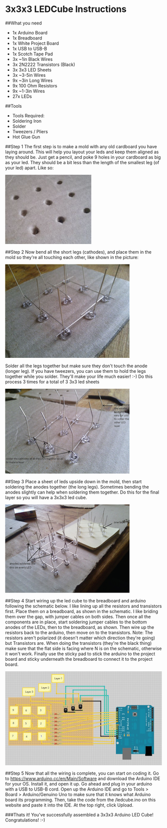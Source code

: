 # 3x3x3 LEDCube Instructions

##What you need
- 1x Arduino Board
- 1x Breadboard
- 1x White Project Board
- 1x USB to USB-B
- 1x Scotch Tape Pad
- 3x ~1in Black Wires
- 3x 2N2222 Transistors (Black)
- 3x 3x3 LED Sheets
- 3x ~3-5in Wires
- 9x ~3in Long Wires
- 9x 100 Ohm Resistors
- 9x ~1-3in Wires
- 27x LEDs

##Tools
- Tools Required:
- Soldering Iron
- Solder
- Tweezers / Pliers
- Hot Glue Gun

##Step 1
The first step is to make a mold with any old cardboard you have laying around. This will help you layout your leds and keep them aligned as they should be. Just get a pencil, and poke 9 holes in your cardboard as big as your led. They should be a bit less than the length of the smallest leg (of your led) apart. Like so:

![img1](/images/img1.png "")

##Step 2
Now bend all the short legs (cathodes), and place them in the mold so they're all touching each other, like shown in the picture:

![img2](/images/img2.png "")

Solder all the legs together but make sure they don't touch the anode (longer leg). If you have tweezers, you can use them to hold the legs together while you solder. They'll make your life much easier! :-)
Do this process 3 times for a total of 3 3x3 led sheets

![img3](/images/img3.png "")

##Step 3
Place a sheet of leds upside down in the mold, then start soldering the anodes together (the long legs). Sometimes bending the anodes slightly can help when soldering them together. Do this for the final layer so you will have a 3x3x3 led cube.

![img4](/images/img4.png "")

##Step 4
Start wiring up the led cube to the breadboard and arduino following the schematic below. I like lining up all the resistors and transistors first. Place them on a breadboard, as shown in the schematic. I like briding them over the gap, with jumper cables on both sides. Then once all the components are in place, start soldering jumper cables to the bottom anodes of the LEDs, then to the breadboard, as shown. Then wire up the resistors back to the arduino, then move on to the transistors. 
Note: The resistors aren't polarized (it doesn't matter which direction they're going) but Transistors are. When doing the transistors (they're the black thing) make sure that the flat side is facing where N is on the schematic, otherwise it won't work. Finally use the sticky pad to stick the arduino to the project board and sticky underneath the breadboard to connect it to the project board.

![img5](/images/img5.png "")

##Step 5
Now that all the wiring is complete, you can start on coding it. Go to https://www.arduino.cc/en/Main/Software and download the Arduino IDE for your OS. Install it, and open it up. Go ahead and plug in your arduino with a USB to USB-B cord. Open up the Arduino IDE and go to Tools > Board > Arduino/Genuino Uno to make sure that it knows what Arduino board its programming. Then, take the code from the /ledcube.ino on this website and paste it into the IDE. At the top right, click Upload. 

###Thats it! You've successfully assembled a 3x3x3 Arduino LED Cube! Congratulations! :-)

